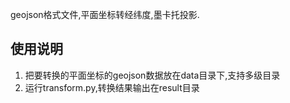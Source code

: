 geojson格式文件,平面坐标转经纬度,墨卡托投影.
## 使用说明
1. 把要转换的平面坐标的geojson数据放在data目录下,支持多级目录
2. 运行transform.py,转换结果输出在result目录
